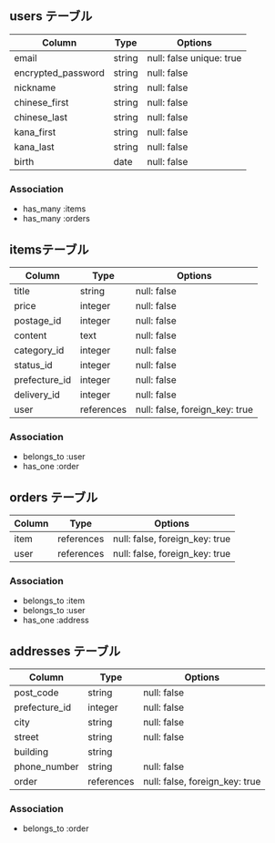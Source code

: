 ## users テーブル

| Column             | Type   | Options                 |
| ------------------ | ------ | ----------------------  |
| email              | string | null: false unique: true|
| encrypted_password | string | null: false             |
| nickname           | string | null: false             |
| chinese_first      | string | null: false             |
| chinese_last       | string | null: false             |
| kana_first         | string | null: false             |
| kana_last          | string | null: false             |
| birth              | date   | null: false             |

### Association

- has_many :items
- has_many :orders


##  itemsテーブル

| Column             | Type       | Options                        |
| ------------------ | ------     | ------------------------------ |
| title              | string     | null: false                    |
| price              | integer    | null: false                    |
| postage_id         | integer    | null: false                    |
| content            | text       | null: false                    |
| category_id        | integer    | null: false                    |
| status_id          | integer    | null: false                    |
| prefecture_id      | integer    | null: false                    |
| delivery_id        | integer    | null: false                    |
| user               | references | null: false, foreign_key: true |

### Association

- belongs_to :user
- has_one   :order



## orders テーブル

| Column         | Type       | Options                        |
| -------------- | ---------- | ------------------------------ |
| item           | references | null: false, foreign_key: true |
| user           | references | null: false, foreign_key: true |

### Association

- belongs_to :item
- belongs_to :user
- has_one    :address

## addresses テーブル

| Column         | Type       | Options                        |
| -------------- | ---------- | ------------------------------ |
| post_code      | string     | null: false                    |
| prefecture_id  | integer    | null: false                    |
| city           | string     | null: false                    |
| street         | string     | null: false                    |
| building       | string     |                                |
| phone_number   | string     | null: false                    |
| order          | references | null: false, foreign_key: true |

### Association

- belongs_to :order